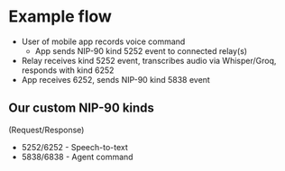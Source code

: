 # Example flow

- User of mobile app records voice command
  - App sends NIP-90 kind 5252 event to connected relay(s)
- Relay receives kind 5252 event, transcribes audio via Whisper/Groq, responds with kind 6252
- App receives 6252, sends NIP-90 kind 5838 event

## Our custom NIP-90 kinds
(Request/Response)
- 5252/6252 - Speech-to-text
- 5838/6838 - Agent command
